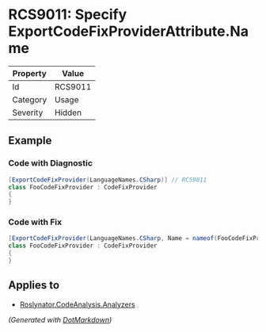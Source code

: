 # RCS9011: Specify ExportCodeFixProviderAttribute\.Name

| Property | Value   |
| -------- | ------- |
| Id       | RCS9011 |
| Category | Usage   |
| Severity | Hidden  |

## Example

### Code with Diagnostic

```csharp
[ExportCodeFixProvider(LanguageNames.CSharp)] // RCS9011
class FooCodeFixProvider : CodeFixProvider
{
}
```

### Code with Fix

```csharp
[ExportCodeFixProvider(LanguageNames.CSharp, Name = nameof(FooCodeFixProvider))]
class FooCodeFixProvider : CodeFixProvider
{
}
```

## Applies to

* [Roslynator.CodeAnalysis.Analyzers](https://www.nuget.org/packages/Roslynator.CodeAnalysis.Analyzers)


*\(Generated with [DotMarkdown](http://github.com/JosefPihrt/DotMarkdown)\)*